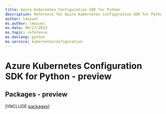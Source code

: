 ```yaml
---
title: Azure Kubernetes Configuration SDK for Python
description: Reference for Azure Kubernetes Configuration SDK for Python
author: lmazuel
ms.author: lmazuel
ms.data: 06/27/2023
ms.topic: reference
ms.devlang: python
ms.service: kubernetesconfiguration
---
```

# Azure Kubernetes Configuration SDK for Python - preview
## Packages - preview
[!INCLUDE [packages](kubernetes-configuration-index.md)]